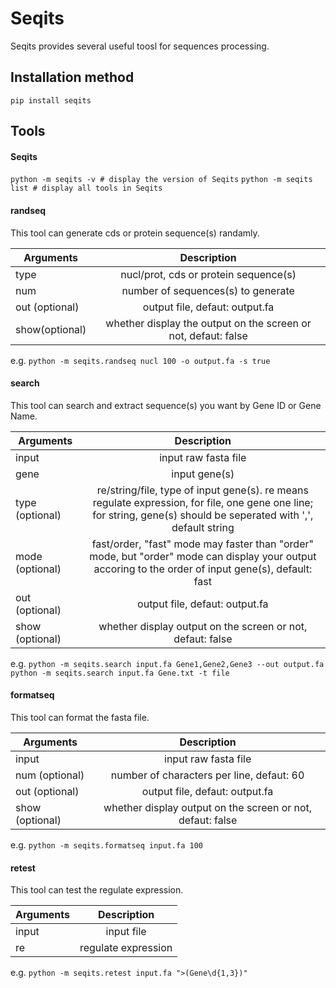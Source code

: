 # Seqits

 Seqits provides several useful toosl for sequences processing. 

## Installation method

`pip install seqits `

## Tools

#### Seqits

`python -m seqits -v # display the version of Seqits`
`python -m seqits list # display all tools in Seqits`

#### randseq

This tool can generate cds or protein sequence(s) randamly.

| Arguments      | Description                                                    |
| -------------- |:--------------------------------------------------------------:|
| type           | nucl/prot, cds or protein sequence(s)                          |
| num            | number of sequences(s) to generate                             |
| out (optional) | output file, defaut: output.fa                                 |
| show(optional) | whether display the output on the screen or not, defaut: false |

e.g. 
`python -m seqits.randseq nucl 100 -o output.fa -s true`

#### search

This tool can search and extract  sequence(s) you want by  Gene ID or Gene Name.

| Arguments       | Description                                                                                                                                                        |
| --------------- |:------------------------------------------------------------------------------------------------------------------------------------------------------------------:|
| input           | input raw fasta file                                                                                                                                               |
| gene            | input gene(s)                                                                                                                                                      |
| type (optional) | re/string/file, type of input gene(s). re means regulate expression, for file, one gene one line; for string, gene(s) should be seperated with ',', default string |
| mode (optional) | fast/order, "fast" mode may faster than "order" mode, but "order" mode can display your output accoring to the order of input gene(s), default: fast               |
| out (optional)  | output file, defaut: output.fa                                                                                                                                     |
| show (optional) | whether display output on the screen or not, defaut: false                                                                                                         |

e.g. 
`python -m seqits.search input.fa Gene1,Gene2,Gene3 --out output.fa`
`python -m seqits.search input.fa Gene.txt -t file`

#### formatseq

This tool can format the fasta file.

| Arguments       | Description                                                |
| --------------- |:----------------------------------------------------------:|
| input           | input raw fasta file                                       |
| num (optional)  | number of characters per line, defaut: 60                  |
| out (optional)  | output file, defaut: output.fa                             |
| show (optional) | whether display output on the screen or not, defaut: false |

e.g. 
`python -m seqits.formatseq input.fa 100`

#### retest

This tool can test the regulate expression.

| Arguments | Description         |
| --------- |:-------------------:|
| input     | input file          |
| re        | regulate expression |

e.g. 
`python -m seqits.retest input.fa ">(Gene\d{1,3})"`


